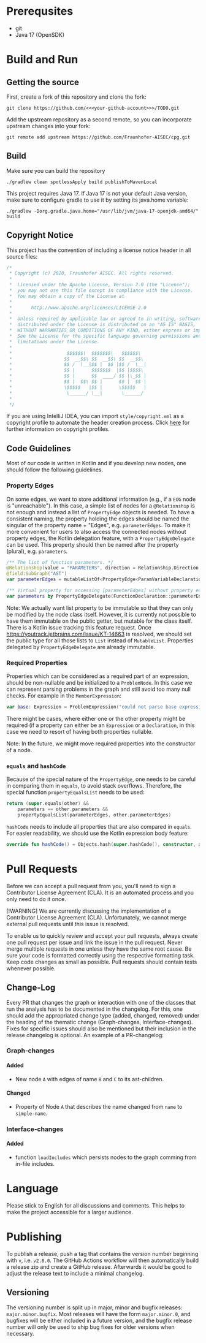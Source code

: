 # Prerequsites

* git
* Java 17 (OpenSDK)

# Build and Run

## Getting the source

First, create a fork of this repository and clone the fork:

```
git clone https://github.com/<<<your-github-account>>>/TODO.git
```

Add the upstream repository as a second remote, so you can incorporate upstream changes into your fork:

```
git remote add upstream https://github.com/Fraunhofer-AISEC/cpg.git
```

## Build

Make sure you can build the repository

```
./gradlew clean spotlessApply build publishToMavenLocal
```

This project requires Java 17. If Java 17 is not your default Java version, make sure to configure gradle to use it by setting its java.home variable:

```
./gradlew -Dorg.gradle.java.home="/usr/lib/jvm/java-17-openjdk-amd64/" build
```

## Copyright Notice

This project has the convention of including a license notice header in all source files:
```java
/*
 * Copyright (c) 2020, Fraunhofer AISEC. All rights reserved.
 *
 *  Licensed under the Apache License, Version 2.0 (the "License");
 *  you may not use this file except in compliance with the License.
 *  You may obtain a copy of the License at
 *
 *       http://www.apache.org/licenses/LICENSE-2.0
 *
 *  Unless required by applicable law or agreed to in writing, software
 *  distributed under the License is distributed on an "AS IS" BASIS,
 *  WITHOUT WARRANTIES OR CONDITIONS OF ANY KIND, either express or implied.
 *  See the License for the specific language governing permissions and
 *  limitations under the License.
 *
 *                    $$$$$$\  $$$$$$$\   $$$$$$\
 *                   $$  __$$\ $$  __$$\ $$  __$$\
 *                   $$ /  \__|$$ |  $$ |$$ /  \__|
 *                   $$ |      $$$$$$$  |$$ |$$$$\
 *                   $$ |      $$  ____/ $$ |\_$$ |
 *                   $$ |  $$\ $$ |      $$ |  $$ |
 *                   \$$$$$   |$$ |      \$$$$$   |
 *                    \______/ \__|       \______/
 *
 */
```

If you are using IntelliJ IDEA, you can import `style/copyright.xml` as a copyright profile to automate the header creation process.
Click [here](https://www.jetbrains.com/help/idea/copyright.html) for further information on copyright profiles.

## Code Guidelines

Most of our code is written in Kotlin and if you develop new nodes, one should follow the following guidelines.

### Property Edges

On some edges, we want to store additional information (e.g., if a `EOG` node is "unreachable"). In this case, a simple list of nodes for a `@Relationship` is not enough and instead a list of `PropertyEdge` objects is needed. To have a consistent naming, the property holding the edges should be named the singular of the property name + "Edges", e.g. `parameterEdges`. To make it more convenient for users to also access the connected nodes without property edges, the Kotlin delegation feature, with a `PropertyEdgeDelegate` can be used. This property should then be named after the property (plural), e.g. `parameters`.

```kotlin
/** The list of function parameters. */
@Relationship(value = "PARAMETERS", direction = Relationship.Direction.OUTGOING)
@field:SubGraph("AST")
var parameterEdges = mutableListOf<PropertyEdge<ParamVariableDeclaration>>()

/** Virtual property for accessing [parameterEdges] without property edges. */
var parameters by PropertyEdgeDelegate(FunctionDeclaration::parameterEdges)
```

Note: We actually want list property to be immutable so that they can only be modified by the node class itself. However, it is currently not possible to have them immutable on the public getter, but mutable for the class itself. There is a Kotlin issue tracking this feature request. Once https://youtrack.jetbrains.com/issue/KT-14663 is resolved, we should set the public type for all those lists to `List` instead of `MutableList`. Properties delegated by `PropertyEdgeDelegate` are already immutable.

### Required Properties

Properties which can be considered as a required part of an expression, should be non-nullable and be initialized to a `ProblemNode`. In this case we can represent parsing problems in the graph and still avoid too many null checks. For example in the `MemberExpression`:
```kotlin
var base: Expression = ProblemExpression("could not parse base expression")
```

There might be cases, where either one or the other property might be required (if a property can either be an `Expression` or a `Declaration`, in this case we need to resort of having both properties nullable.

Note: In the future, we might move required properties into the constructor of a node. 

### `equals` and `hashCode`

Because of the special nature of the `PropertyEdge`, one needs to be careful in comparing them in `equals`, to avoid stack overflows. Therefore, the special function `propertyEqualsList` needs to be used:
```kotlin
return (super.equals(other) &&
    parameters == other.parameters &&
    propertyEqualsList(parameterEdges, other.parameterEdges)
```

`hashCode` needs to include all properties that are also compared in `equals`. For easier readability, we should use the Kotlin expression body feature:
```kotlin
override fun hashCode() = Objects.hash(super.hashCode(), constructor, arguments)
```

# Pull Requests

Before we can accept a pull request from you, you'll need to sign a Contributor License Agreement (CLA). It is an automated process and you only need to do it once.

[!WARNING]
We are currently discussing the implementation of a Contributor License Agreement (CLA). Unfortunately, we cannot merge external pull requests until this issue is resolved.

To enable us to quickly review and accept your pull requests, always create one pull request per issue and link the issue in the pull request.
Never merge multiple requests in one unless they have the same root cause. Be sure your code is formatted correctly using the respective formatting task.
Keep code changes as small as possible. 
Pull requests should contain tests whenever possible.
## Change-Log
Every PR that changes the graph or interaction with one of the classes that run the analysis has to be documented in the changelog. For this, one should add the appropriated change type (added, changed, removed) under the heading of the thematic change (Graph-changes, Interface-changes). Fixes for specific issues should also be mentioned but their inclusion in the release changelog is optional. An example of a PR-changelog:
### Graph-changes
#### Added
* New node `A` with edges of name `B` and `C` to its ast-children.
#### Changed
* Property of Node `A` that describes the name changed from `name` to `simple-name`.
### Interface-changes
#### Added
* function `loadIncludes` which persists nodes to the graph comming from in-file includes.

# Language

Please stick to English for all discussions and comments. This helps to make the project accessible for a larger audience.

# Publishing

To publish a release, push a tag that contains the version number beginning with `v`, i.e. `v2.0.0`. The GitHub Actions workflow will then automatically build a release zip and create a GitHub release. Afterwards it would be good to adjust the release text to include a minimal changelog.

## Versioning
The versioning number is split up in major, minor and bugfix releases: `major.minor.bugfix`. Most releases will have the form `major.minor.0`, and bugfixes will be either included in a future version, and the bugfix release number will only be used to ship bug fixes for older versions when necessary.
